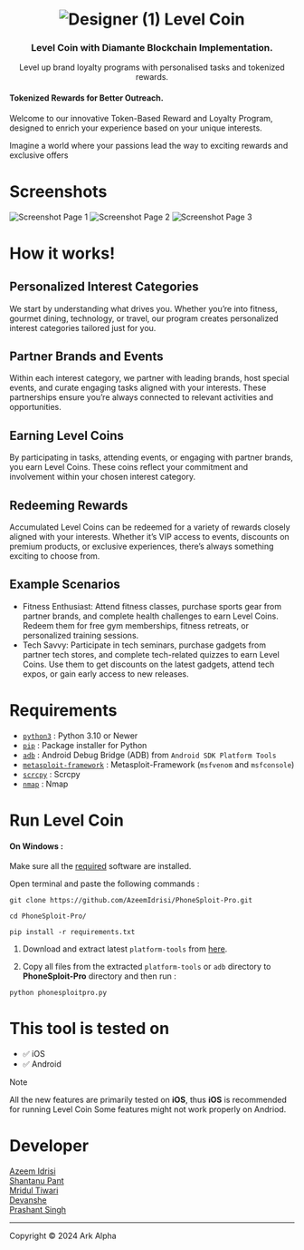 <div align="center">



# ![Designer (1)](https://github.com/user-attachments/assets/7148df41-e319-4306-a45b-8defe6168302)           Level Coin  

### Level Coin with Diamante Blockchain Implementation.

Level up brand loyalty programs with personalised tasks and tokenized rewards.



</div>

#### Tokenized Rewards for Better Outreach.

Welcome to our innovative Token-Based Reward and Loyalty Program, designed to enrich your experience based on your unique interests.

Imagine a world where your passions lead the way to exciting rewards and exclusive offers


# Screenshots

![Screenshot Page 1]()
![Screenshot Page 2]()
![Screenshot Page 3]()

# How it works!

## Personalized Interest Categories
We start by understanding what drives you. Whether you’re into fitness, gourmet dining, technology, or travel, our program creates personalized interest categories tailored just for you.

## Partner Brands and Events
Within each interest category, we partner with leading brands, host special events, and curate engaging tasks aligned with your interests. These partnerships ensure you’re always connected to relevant activities and opportunities.

## Earning Level Coins
By participating in tasks, attending events, or engaging with partner brands, you earn Level Coins. These coins reflect your commitment and involvement within your chosen interest category.

## Redeeming Rewards
Accumulated Level Coins can be redeemed for a variety of rewards closely aligned with your interests. Whether it’s VIP access to events, discounts on premium products, or exclusive experiences, there’s always something exciting to choose from.

## Example Scenarios
* Fitness Enthusiast: Attend fitness classes, purchase sports gear from partner brands, and complete health challenges to earn Level Coins. Redeem them for free gym memberships, fitness retreats, or personalized training sessions.
* Tech Savvy: Participate in tech seminars, purchase gadgets from partner tech stores, and complete tech-related quizzes to earn Level Coins. Use them to get discounts on the latest gadgets, attend tech expos, or gain early access to new releases.

# Requirements  
* [`python3`](https://www.python.org/) : Python 3.10 or Newer
* [`pip`](https://pip.pypa.io/en/stable/installation/) : Package installer for Python
* [`adb`](https://developer.android.com/studio/command-line/adb) : Android Debug Bridge (ADB) from `Android SDK Platform Tools`
* [`metasploit-framework`](https://www.metasploit.com/) : Metasploit-Framework (`msfvenom` and `msfconsole`)
* [`scrcpy`](https://github.com/Genymobile/scrcpy) : Scrcpy
* [`nmap`](https://nmap.org/) : Nmap


# Run Level Coin
#### On Windows :

Make sure all the [required](https://github.com/Shanty34/dtu-innovate-x/tree/main?tab=readme-ov-file#run-phonesploit-pro) software are installed.


Open terminal and paste the following commands : 
```
git clone https://github.com/AzeemIdrisi/PhoneSploit-Pro.git
```
```
cd PhoneSploit-Pro/
```
```
pip install -r requirements.txt
```
1. Download and extract latest `platform-tools` from [here](https://developer.android.com/studio/releases/platform-tools.html#downloads).

2. Copy all files from the extracted `platform-tools` or `adb` directory to __PhoneSploit-Pro__ directory and then run :

```
python phonesploitpro.py
```


# This tool is tested on

-  ✅ iOS
-  ✅ Android


> [!NOTE]
> All the new features are primarily tested on **iOS**, thus **iOS** is recommended for running Level Coin
Some features might not work properly on Andriod.







# Developer

<a href="https://github.com/azeemidrisi/">Azeem Idrisi</a> <br>
<a href="https://github.com/shanty34/">Shantanu Pant</a> <br>
<a href="https://github.com/MridulTi/">Mridul Tiwari</a> <br>
<a href="https://github.com/devanshe15/">Devanshe</a> <br>
<a href="https://github.com/Prashant2002pd/">Prashant Singh</a>



 

<hr>

Copyright © 2024 Ark Alpha
